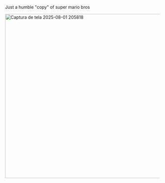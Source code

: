 Just a humble "copy" of super mario bros

<img width="1173" height="534" alt="Captura de tela 2025-08-01 205818" src="https://github.com/user-attachments/assets/414d5286-3c82-428b-ad69-125924cbf43d" />
